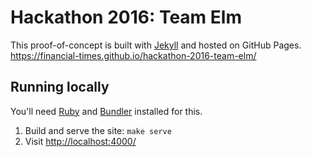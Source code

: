 
Hackathon 2016: Team Elm
========================

This proof-of-concept is built with [Jekyll] and hosted on GitHub Pages. <https://financial-times.github.io/hackathon-2016-team-elm/>


Running locally
---------------

You'll need [Ruby] and [Bundler] installed for this.

  1. Build and serve the site: `make serve`
  2. Visit <http://localhost:4000/>



[bundler]: http://bundler.io/
[jekyll]: http://jekyllrb.com/
[ruby]: https://www.ruby-lang.org/en/
